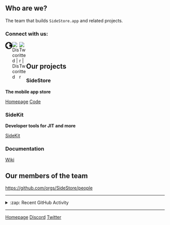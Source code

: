 <!-- 
Docs: How to use GitHub README and actions to auto-generate embedded content.
https://github.com/anuraghazra/github-readme-stats
https://www.youtube.com/watch?v=n6d4KHSKqGk
https://github.com/rahuldkjain/github-profile-readme-generator
 -->

## Who are we?

The team that builds `SideStore.app` and related projects.

### Connect with us:

<!--
[![Website](https://img.shields.io/website?label=sidestore.io&style=for-the-badge&url=https://sidestore.io)](https://sidestore.io)
[![Twitter Follow](https://img.shields.io/twitter/follow/sidestore_io?color=1DA1F2&logo=twitter&style=for-the-badge)](https://twitter.com/intent/follow?original_referer=https%3A%2F%2Fgithub.com%2Fsidestore&screen_name=sidestore)
[![GitHub Followers](https://img.shields.io/github/followers/sidestore?style=for-the-badge)]()
[![GitHub Sponsors](https://img.shields.io/github/sponsors/sidestore?style=for-the-badge
)]() 
-->

[<img align="left" alt="sidestore.io" width="22px" src="https://raw.githubusercontent.com/iconic/open-iconic/master/svg/globe.svg" />][website]
[<img align="left" alt="Discord | Discord" width="22px" src="https://cdn.jsdelivr.net/npm/simple-icons@v3/icons/discord.svg" />][discord]
[<img align="left" alt="Twitter | Twitter" width="22px" src="https://cdn.jsdelivr.net/npm/simple-icons@v3/icons/twitter.svg" />][twitter]

<br />
<br />

## Our projects

### SideStore

__The mobile app store__

[Homepage][website]
[Code][git.sidestore]

### SideKit

__Developer tools for JIT and more__

[SideKit][git.sidekit]

### Documentation

[Wiki][wiki]

## Our members of the team

https://github.com/orgs/SideStore/people

---

<details>
  <summary>:zap: Recent GitHub Activity</summary>

<!--START_SECTION:activity-->
1. 🎉 Merged PR [#1012](https://github.com/SideStore/SideStore/pull/1012) in [SideStore/SideStore](https://github.com/SideStore/SideStore)
2. 🗣 Commented on [#1012](https://github.com/SideStore/SideStore/issues/1012) in [SideStore/SideStore](https://github.com/SideStore/SideStore)
3. 🎉 Merged PR [#10](https://github.com/SideStore/AltSign/pull/10) in [SideStore/AltSign](https://github.com/SideStore/AltSign)
4. 💪 Opened PR [#10](https://github.com/SideStore/AltSign/pull/10) in [SideStore/AltSign](https://github.com/SideStore/AltSign)
5. 💪 Opened PR [#1012](https://github.com/SideStore/SideStore/pull/1012) in [SideStore/SideStore](https://github.com/SideStore/SideStore)
6. 🗣 Commented on [#988](https://github.com/SideStore/SideStore/issues/988) in [SideStore/SideStore](https://github.com/SideStore/SideStore)
7. 🎉 Merged PR [#144](https://github.com/SideStore/SideStore-Docs/pull/144) in [SideStore/SideStore-Docs](https://github.com/SideStore/SideStore-Docs)
8. 🗣 Commented on [#975](https://github.com/SideStore/SideStore/issues/975) in [SideStore/SideStore](https://github.com/SideStore/SideStore)
9. 🎉 Merged PR [#1](https://github.com/SideStore/MacAnisette/pull/1) in [SideStore/MacAnisette](https://github.com/SideStore/MacAnisette)
10. 💪 Opened PR [#1](https://github.com/SideStore/MacAnisette/pull/1) in [SideStore/MacAnisette](https://github.com/SideStore/MacAnisette)
11. 🎉 Merged PR [#146](https://github.com/SideStore/SideStore-Docs/pull/146) in [SideStore/SideStore-Docs](https://github.com/SideStore/SideStore-Docs)
12. 🗣 Commented on [#1006](https://github.com/SideStore/SideStore/issues/1006) in [SideStore/SideStore](https://github.com/SideStore/SideStore)
13. 🗣 Commented on [#1006](https://github.com/SideStore/SideStore/issues/1006) in [SideStore/SideStore](https://github.com/SideStore/SideStore)
14. 🗣 Commented on [#998](https://github.com/SideStore/SideStore/issues/998) in [SideStore/SideStore](https://github.com/SideStore/SideStore)
15. 🗣 Commented on [#1006](https://github.com/SideStore/SideStore/issues/1006) in [SideStore/SideStore](https://github.com/SideStore/SideStore)
16. 🗣 Commented on [#955](https://github.com/SideStore/SideStore/issues/955) in [SideStore/SideStore](https://github.com/SideStore/SideStore)
17. 🗣 Commented on [#1006](https://github.com/SideStore/SideStore/issues/1006) in [SideStore/SideStore](https://github.com/SideStore/SideStore)
18. ❌ Closed PR [#1005](https://github.com/SideStore/SideStore/pull/1005) in [SideStore/SideStore](https://github.com/SideStore/SideStore)
19. ❗️ Closed issue [#1010](https://github.com/SideStore/SideStore/issues/1010) in [SideStore/SideStore](https://github.com/SideStore/SideStore)
20. 🎉 Merged PR [#1011](https://github.com/SideStore/SideStore/pull/1011) in [SideStore/SideStore](https://github.com/SideStore/SideStore)
<!--END_SECTION:activity-->

</details>

---

[Homepage][patreon] [Discord][discord] [Twitter][twitter]

<!--
- [Patreon][patreon]
- [OpenCollective][opencollective]
- [YouTube][youtube]
-->

[website]: https://sidestore.io
[wiki]: https://wiki.sidestore.io
[twitter]: https://twitter.com/sidestore_io
[discord]: https://discord.gg/sidestore-949183273383395328
[youtube]: https://youtube.com/TODO
[patreon]: https://www.patreon.com/SideStore
[opencollective]: https://opencollective.com/TODO
[git.sidestore]: https://github.com/SideStore/SideStore/
[git.sidekit]: https://github.com/SideStore/SideKit

